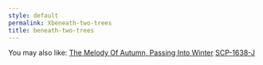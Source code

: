 ```yaml
---
style: default
permalink: Xbeneath-two-trees
title: beneath-two-trees
---
```

You may also like:
[The Melody Of Autumn, Passing Into Winter](http://scp-wiki.net/the-melody-of-autumn-passing-into-winter)
[SCP-1638-J](http://scp-wiki.net/scp-1638-j)